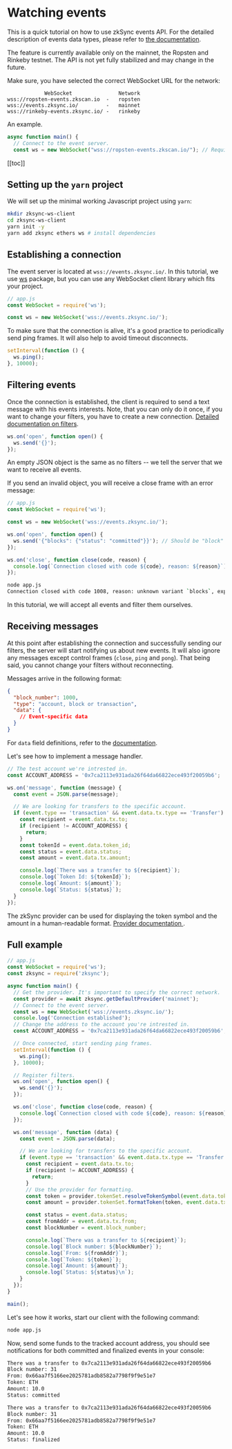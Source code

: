 # Watching events

This is a quick tutorial on how to use zkSync events API. For the detailed description of events data types, please
refer to [the documentation](../api/events.md).

The feature is currently available only on the mainnet, the Ropsten and Rinkeby testnet. The API is not yet fully
stabilized and may change in the future.

Make sure, you have selected the correct WebSocket URL for the network:

```shell
            WebSocket               Network
wss://ropsten-events.zkscan.io  -   ropsten
wss://events.zksync.io/         -   mainnet
wss://rinkeby-events.zksync.io/ -   rinkeby
```

An example.

```javascript
async function main() {
  // Connect to the event server.
  const ws = new WebSocket("wss://ropsten-events.zkscan.io/"); // Required
```

[[toc]]

## Setting up the `yarn` project

We will set up the minimal working Javascript project using `yarn`:

```sh
mkdir zksync-ws-client
cd zksync-ws-client
yarn init -y
yarn add zksync ethers ws # install dependencies
```

## Establishing a connection

The event server is located at `wss://events.zksync.io/`. In this tutorial, we use
[ws](https://www.npmjs.com/package/ws) package, but you can use any WebSocket client library which fits your project.

```javascript
// app.js
const WebSocket = require('ws');

const ws = new WebSocket('wss://events.zksync.io/');
```

To make sure that the connection is alive, it's a good practice to periodically send ping frames. It will also help to
avoid timeout disconnects.

```javascript
setInterval(function () {
  ws.ping();
}, 10000);
```

## Filtering events

Once the connection is established, the client is required to send a text message with his events interests. Note, that you can only do it once, if you want to change your filters, you have to create a new connection. [Detailed documentation on filters](../api/events.md#Filters).

```javascript
ws.on('open', function open() {
  ws.send('{}');
});
```

An empty JSON object is the same as no filters -- we tell the server that we want to receive all events.

If you send an invalid object, you will receive a close frame with an error message:

```javascript
// app.js
const WebSocket = require('ws');

const ws = new WebSocket('wss://events.zksync.io/');

ws.on('open', function open() {
  ws.send('{"blocks": {"status": "committed"}}'); // Should be "block"
});

ws.on('close', function close(code, reason) {
  console.log(`Connection closed with code ${code}, reason: ${reason}`);
});
```

```sh
node app.js
Connection closed with code 1008, reason: unknown variant `blocks`, expected one of `account`, `block`, `transaction` at line 1 column 9
```

In this tutorial, we will accept all events and filter them ourselves.

## Receiving messages

At this point after establishing the connection and successfully sending our filters, the server will start notifying us
about new events. It will also ignore any messages except control frames (`close`, `ping` and `pong`). That being said,
you cannot change your filters without reconnecting.

Messages arrive in the following format:

```json
{
  "block_number": 1000,
  "type": "account, block or transaction",
  "data": {
    // Event-specific data
  }
}
```

For `data` field definitions, refer to the [documentation](../api/events.md#Events).

Let's see how to implement a message handler.

```typescript
// The test account we're intrested in.
const ACCOUNT_ADDRESS = '0x7ca2113e931ada26f64da66822ece493f20059b6';

ws.on('message', function (message) {
  const event = JSON.parse(message);

  // We are looking for transfers to the specific account.
  if (event.type == 'transaction' && event.data.tx.type == 'Transfer') {
    const recipient = event.data.tx.to;
    if (recipient != ACCOUNT_ADDRESS) {
      return;
    }
    const tokenId = event.data.token_id;
    const status = event.data.status;
    const amount = event.data.tx.amount;

    console.log(`There was a transfer to ${recipient}`);
    console.log(`Token Id: ${tokenId}`);
    console.log(`Amount: ${amount}`);
    console.log(`Status: ${status}`);
  }
});
```

The zkSync provider can be used for displaying the token symbol and the amount in a human-readable format. [Provider
documentation ](../api/sdk/js/providers.md).

## Full example

```typescript
// app.js
const WebSocket = require('ws');
const zksync = require('zksync');

async function main() {
  // Get the provider. It's important to specify the correct network.
  const provider = await zksync.getDefaultProvider('mainnet');
  // Connect to the event server.
  const ws = new WebSocket('wss://events.zksync.io/');
  console.log('Connection established');
  // Change the address to the account you're intrested in.
  const ACCOUNT_ADDRESS = '0x7ca2113e931ada26f64da66822ece493f20059b6';

  // Once connected, start sending ping frames.
  setInterval(function () {
    ws.ping();
  }, 10000);

  // Register filters.
  ws.on('open', function open() {
    ws.send('{}');
  });

  ws.on('close', function close(code, reason) {
    console.log(`Connection closed with code ${code}, reason: ${reason}`);
  });

  ws.on('message', function (data) {
    const event = JSON.parse(data);

    // We are looking for transfers to the specific account.
    if (event.type == 'transaction' && event.data.tx.type == 'Transfer') {
      const recipient = event.data.tx.to;
      if (recipient != ACCOUNT_ADDRESS) {
        return;
      }
      // Use the provider for formatting.
      const token = provider.tokenSet.resolveTokenSymbol(event.data.token_id);
      const amount = provider.tokenSet.formatToken(token, event.data.tx.amount);

      const status = event.data.status;
      const fromAddr = event.data.tx.from;
      const blockNumber = event.block_number;

      console.log(`There was a transfer to ${recipient}`);
      console.log(`Block number: ${blockNumber}`);
      console.log(`From: ${fromAddr}`);
      console.log(`Token: ${token}`);
      console.log(`Amount: ${amount}`);
      console.log(`Status: ${status}\n`);
    }
  });
}

main();
```

Let's see how it works, start our client with the following command:

```sh
node app.js
```

Now, send some funds to the tracked account address, you should see notifications for both committed and finalized
events in your console:

```sh
There was a transfer to 0x7ca2113e931ada26f64da66822ece493f20059b6
Block number: 31
From: 0x66aa7f5166ee2025781adb8582a7798f9f9e51e7
Token: ETH
Amount: 10.0
Status: committed

There was a transfer to 0x7ca2113e931ada26f64da66822ece493f20059b6
Block number: 31
From: 0x66aa7f5166ee2025781adb8582a7798f9f9e51e7
Token: ETH
Amount: 10.0
Status: finalized
```
